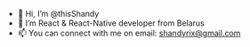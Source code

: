 - 👋 Hi, I’m @thisShandy
- 👀 I’m React & React-Native developer from Belarus
- 📫 You can connect with me on email: shandyrix@gmail.com
